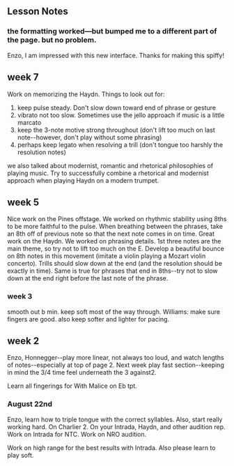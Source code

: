 ## Lesson Notes

### the formatting worked—but bumped me to a different part of the page. but no problem.&#x20;

Enzo, I am impressed with this new interface. Thanks for making this spiffy!



## week 7

Work on memorizing the Haydn. Things to look out for:

1. keep pulse steady. Don't slow down toward end of phrase or gesture
2. vibrato not too slow. Sometimes use the jello approach if music is a little marcato
3. keep the 3-note motive strong throughout (don't lift too much on last note--however, don't play without some phrasing)
4. perhaps keep legato when resolving a trill (don't tongue too harshly the resolution notes)

we also talked about modernist, romantic and rhetorical philosophies of playing music. Try to successfully combine a rhetorical and modernist approach when playing Haydn on a modern trumpet.

## week 5

Nice work on the Pines offstage. We worked on rhythmic stability using 8ths to be more faithful to the pulse. When breathing between the phrases, take an 8th off of previous note so that the next note comes in on time.
Great work on the Haydn. We worked on phrasing details. 1st three notes are the main theme, so try not to lift too much on the E. Develop a beautiful bounce on 8th notes in this movement (imitate a violin playing a Mozart violin concerto). Trills should slow down at the end (and the resolution should be exactly in time). Same is true for phrases that end in 8ths--try not to slow down at the end right before the last note of the phrase.

### week 3

smooth out b min. keep soft most of the way through.
Williams: make sure fingers are good. also keep softer and lighter for pacing.

## week 2

Enzo, Honnegger--play more linear, not always too loud, and watch lengths of notes--especially at top of page 2. Next week play fast section--keeping in mind the 3/4 time feel underneath the 3 against2.

Learn all fingerings for With Malice on Eb tpt.

### August 22nd

Enzo, learn how to triple tongue with the correct syllables.
Also, start really working hard. On Charlier 2. On your Intrada, Haydn, and other audition rep.
Work on Intrada for NTC.
Work on NRO audition.

Work on high range for the best results with Intrada. Also please learn to play soft.